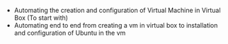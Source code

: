 - Automating the creation and configuration of Virtual Machine in Virtual Box (To start with)
- Automating end to end from creating a vm in virtual box to installation and configuration of Ubuntu in the vm
